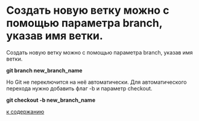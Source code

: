 # Создать новую ветку можно с помощью параметра branch, указав имя ветки.

Создать новую ветку можно с помощью параметра branch, указав имя ветки.

**git branch new_branch_name**

Но Git не переключится на неё автоматически. Для автоматического перехода нужно добавить флаг -b и параметр checkout.

**git checkout -b new_branch_name**
 
 [к содержанию](readme.md)

